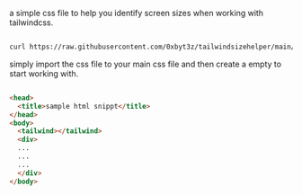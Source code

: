 a simple css file to help you identify screen sizes when working with tailwindcss.


```bash

curl https://raw.githubusercontent.com/0xbyt3z/tailwindsizehelper/main/tailwindscreens.css -o {filename}
```


simply import the css file to your main css file and then create a empty <tailwind></tailwind> to start working with.

```html

<head>
  <title>sample html snippt</title>
</head>
<body>
  <tailwind></tailwind>
  <div>
  ...
  ...
  ...
  </div>
</body>
